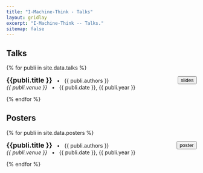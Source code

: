 ```yaml
---
title: "I-Machine-Think - Talks"
layout: gridlay
excerpt: "I-Machine-Think -- Talks."
sitemap: false
---
```


## Talks

{% for publi in site.data.talks %}

  <b> <font size="+1"> {{publi.title }} </font></b> &nbsp; &#8226; &nbsp;
  <button onclick='window.open("{{ site.url }}{{ site.baseurl }}/presentations/{{ publi.slides }}", "_blank")' style="float: right;"> slides </button>
  {{ publi.authors }} 
  <br/> <i> {{ publi.venue }} </i> &nbsp; &#8226; &nbsp;
  {{ publi.date }}, {{ publi.year }}

{% endfor %}

## Posters

{% for publi in site.data.posters %}

  <b> <font size="+1"> {{publi.title }} </font></b> &nbsp; &#8226; &nbsp;
  <button onclick='window.open("{{ site.url }}{{ site.baseurl }}/posters/{{ publi.poster }}", "_blank")' style="float: right;"> poster </button>
  {{ publi.authors }}
  <br/> <i> {{ publi.venue }} </i> &nbsp; &#8226; &nbsp;
  {{ publi.date }}, {{ publi.year }}

{% endfor %}

<br><br>
